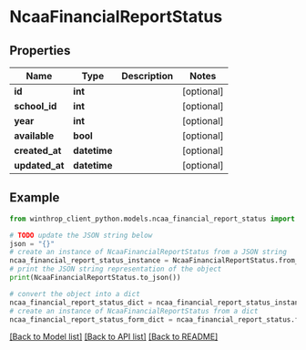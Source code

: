 # NcaaFinancialReportStatus


## Properties

Name | Type | Description | Notes
------------ | ------------- | ------------- | -------------
**id** | **int** |  | [optional] 
**school_id** | **int** |  | [optional] 
**year** | **int** |  | [optional] 
**available** | **bool** |  | [optional] 
**created_at** | **datetime** |  | [optional] 
**updated_at** | **datetime** |  | [optional] 

## Example

```python
from winthrop_client_python.models.ncaa_financial_report_status import NcaaFinancialReportStatus

# TODO update the JSON string below
json = "{}"
# create an instance of NcaaFinancialReportStatus from a JSON string
ncaa_financial_report_status_instance = NcaaFinancialReportStatus.from_json(json)
# print the JSON string representation of the object
print(NcaaFinancialReportStatus.to_json())

# convert the object into a dict
ncaa_financial_report_status_dict = ncaa_financial_report_status_instance.to_dict()
# create an instance of NcaaFinancialReportStatus from a dict
ncaa_financial_report_status_form_dict = ncaa_financial_report_status.from_dict(ncaa_financial_report_status_dict)
```
[[Back to Model list]](../README.md#documentation-for-models) [[Back to API list]](../README.md#documentation-for-api-endpoints) [[Back to README]](../README.md)


